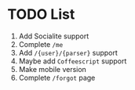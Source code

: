 # TODO List

1. Add Socialite support
2. Complete `/me`
3. Add `/{user}/{parser}` support
4. Maybe add `Coffeescript` support
5. Make mobile version
6. Complete `/forgot` page
